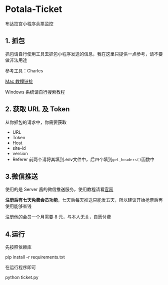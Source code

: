 # Potala-Ticket
布达拉宫小程序余票监控
## 1. 抓包
抓包请自行使用工具去抓包小程序发送的信息，我在这里只提供一点参考，请不要做非法用途

参考工具：Charles

[Mac 教程链接](https://juejin.cn/post/7044427519243583495)

Windows 系统请自行搜索教程
## 2. 获取 URL 及 Token
从你抓包的请求中，你需要获取
* URL
* Token
* Host
* site-id
* version
* Referer
前两个请将其填到.env文件中，后四个填到`get_headers()`函数中
## 3.微信推送
使用的是 Server 酱的微信推送服务，使用教程请看[官网](https://sct.ftqq.com/)

**注册后有七天免费会员功能**，七天后每天推送只能发五天，所以建议开始抢票后再使用能够省钱

注册他的会员一个月需要 8 元，与本人无关，自愿付费
## 4.运行
先按照依赖库

pip install -r requirements.txt

在运行程序即可

python ticket.py
